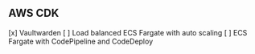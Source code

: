 ## AWS CDK

[x] Vaultwarden
[ ] Load balanced ECS Fargate with auto scaling
[ ] ECS Fargate with CodePipeline and CodeDeploy
